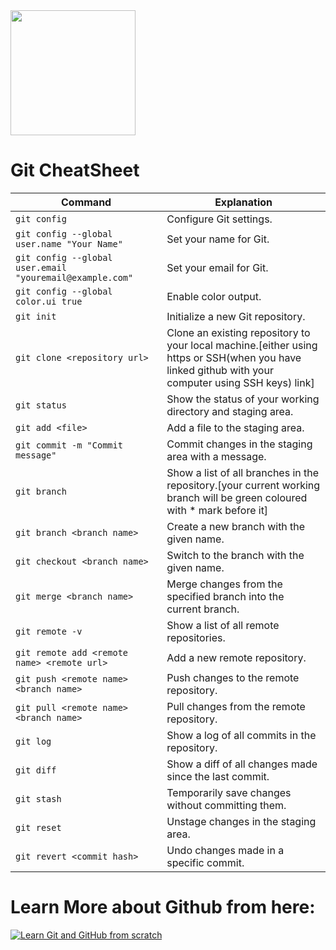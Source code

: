 <img src="https://github.com/Vishal-raj-1/Frontend-Development-Essentials/blob/main/Assets/Icons/git.png" width="200px" />

# Git CheatSheet


| Command                                                  | Explanation                                        |
| ---------------------------------------------------------| -------------------------------------------------- |
| `git config`                                             | Configure Git settings.                            |
| `git config --global user.name "Your Name"`              | Set your name for Git.                       |
| `git config --global user.email "youremail@example.com"` | Set your email for Git.                  |
| `git config --global color.ui true`                      | Enable color output.                               |
| `git init`                                               | Initialize a new Git repository.                   |
| `git clone <repository url>`                             | Clone an existing repository to your local machine.[either using https or SSH(when you have linked github with your computer using SSH keys) link]                 |
| `git status`                                             | Show the status of your working directory and staging area.|
| `git add <file>`                                         | Add a file to the staging area.                     |
| `git commit -m "Commit message"`                         | Commit changes in the staging area with a message.  |
| `git branch`                                             | Show a list of all branches in the repository.[your current working branch will be green coloured with * mark before it]      |
| `git branch <branch name>`                               | Create a new branch with the given name.            |
| `git checkout <branch name>`                             | Switch to the branch with the given name.           |
| `git merge <branch name>`                                | Merge changes from the specified branch into the current branch.|
| `git remote -v`                                          | Show a list of all remote repositories.             |
| `git remote add <remote name> <remote url>`              | Add a new remote repository.                  |
| `git push <remote name> <branch name>`                   | Push changes to the remote repository.              |
| `git pull <remote name> <branch name>`                   | Pull changes from the remote repository.            |
| `git log`                                                | Show a log of all commits in the repository.        |
| `git diff`                                               | Show a diff of all changes made since the last commit.|
| `git stash`                                              | Temporarily save changes without committing them.   |
| `git reset`                                              | Unstage changes in the staging area.                |
| `git revert <commit hash>`                               | Undo changes made in a specific commit.             |

# Learn More about Github from here:

[![Learn Git and GitHub from scratch](http://img.youtube.com/vi/ng_3YZHnz8U/0.jpg)](http://www.youtube.com/watch?v=ng_3YZHnz8U)
